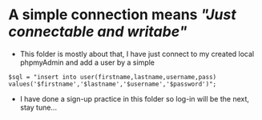 # A simple connection means *"Just connectable and writabe"*

* This folder is mostly about that, I have just connect to my created local phpmyAdmin and add a user by a simple 

```
$sql = "insert into user(firstname,lastname,username,pass) values('$firstname','$lastname','$username','$password')";
```

* I have done a sign-up practice in this folder so log-in will be the next, stay tune...

